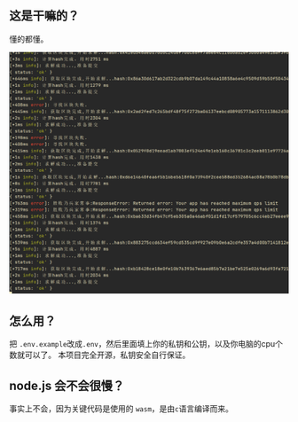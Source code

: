 
## 这是干嘛的？

懂的都懂。

![/docs/sample.jpg](/docs/sample.jpg)

## 怎么用？

把 `.env.example`改成`.env`，然后里面填上你的私钥和公钥，以及你电脑的cpu个数就可以了。
本项目完全开源，私钥安全自行保证。

## node.js 会不会很慢？
事实上不会，因为关键代码是使用的 `wasm`，是由`c`语言编译而来。
